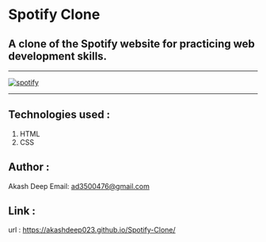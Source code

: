 # Spotify Clone

## A clone of the Spotify website for practicing web development skills.

---

<a style="" href="https://akashdeep023.github.io/Spotify-Clone/">
  
![spotify](https://github.com/user-attachments/assets/ec6e8fdf-e8d6-43ec-b61d-9f6c5a1a825a)

</a>

---

## Technologies used :
   1. HTML
   2. CSS

## Author :
   Akash Deep
   Email: ad3500476@gmail.com

## Link :
   url : https://akashdeep023.github.io/Spotify-Clone/
